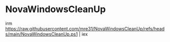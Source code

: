 # NovaWindowsCleanUp

irm https://raw.githubusercontent.com/mre31/NovaWindowsCleanUp/refs/heads/main/NovaWindowsCleanUp.ps1  | iex
